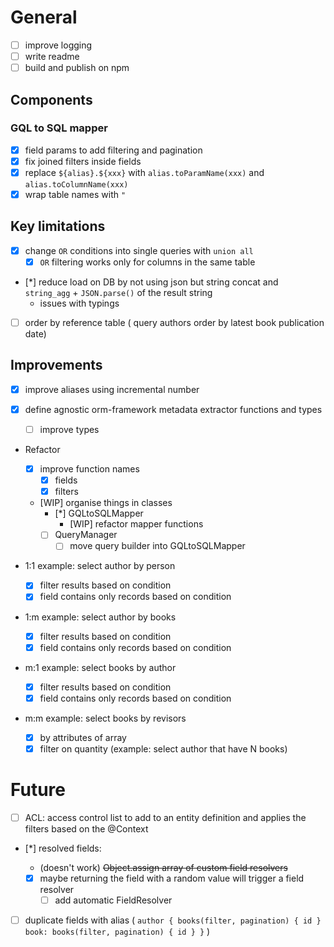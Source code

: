 # General

- [ ] improve logging
- [ ] write readme
- [ ] build and publish on npm

## Components

### GQL to SQL mapper

- [x] field params to add filtering and pagination
- [x] fix joined filters inside fields
- [x] replace `${alias}.${xxx}` with `alias.toParamName(xxx)` and `alias.toColumnName(xxx)`
- [x] wrap table names with `"`

## Key limitations

- [x] change `OR` conditions into single queries with `union all`
  - [x] `OR` filtering works only for columns in the same table
- [*] reduce load on DB by not using json but string concat and `string_agg` + `JSON.parse()` of the result string
  - issues with typings
- [ ] order by reference table ( query authors order by latest book publication date)

## Improvements

- [x] improve aliases using incremental number
- [x] define agnostic orm-framework metadata extractor functions and types

  - [ ] improve types

- Refactor

  - [x] improve function names
    - [x] fields
    - [x] filters
  - [WIP] organise things in classes
    - [*] GQLtoSQLMapper
      - [WIP] refactor mapper functions
    - [ ] QueryManager
      - [ ] move query builder into GQLtoSQLMapper

- 1:1 example: select author by person

  - [x] filter results based on condition
  - [x] field contains only records based on condition

- 1:m example: select author by books

  - [x] filter results based on condition
  - [x] field contains only records based on condition

- m:1 example: select books by author

  - [x] filter results based on condition
  - [x] field contains only records based on condition

- m:m example: select books by revisors

  - [x] by attributes of array
  - [x] filter on quantity (example: select author that have N books)

# Future

- [ ] ACL: access control list to add to an entity definition and applies the filters based on the @Context
- [*] resolved fields:

  - (doesn't work) ~~Object.assign array of custom field resolvers~~
  - [x] maybe returning the field with a random value will trigger a field resolver
    - [ ] add automatic FieldResolver

- [ ] duplicate fields with alias ( `author { books(filter, pagination) { id } book: books(filter, pagination) { id } }` )
